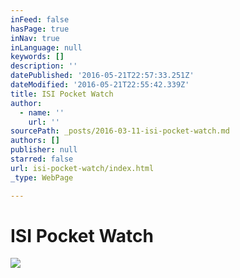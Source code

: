 ```yaml
---
inFeed: false
hasPage: true
inNav: true
inLanguage: null
keywords: []
description: ''
datePublished: '2016-05-21T22:57:33.251Z'
dateModified: '2016-05-21T22:55:42.339Z'
title: ISI Pocket Watch
author:
  - name: ''
    url: ''
sourcePath: _posts/2016-03-11-isi-pocket-watch.md
authors: []
publisher: null
starred: false
url: isi-pocket-watch/index.html
_type: WebPage

---
```

# ISI Pocket Watch
![](https://s3-us-west-2.amazonaws.com/the-grid-img/p/29d2780556a77138d21dca7fccd0c0cece2e4368.jpg)